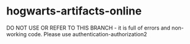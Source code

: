 ﻿# hogwarts-artifacts-online
DO NOT USE OR REFER TO THIS BRANCH - it is full of errors and non-working code. Please use authentication-authorization2

